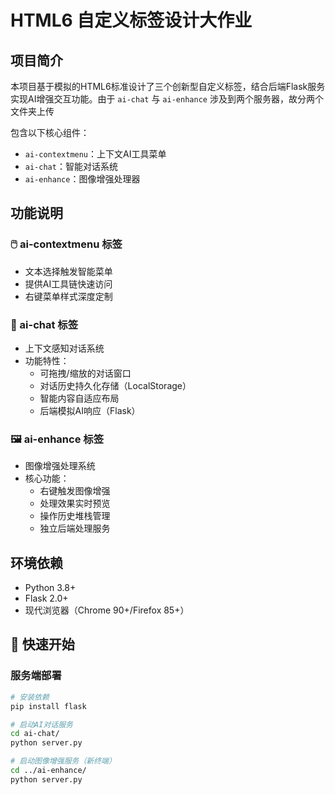 # HTML6 自定义标签设计大作业

## 项目简介
本项目基于模拟的HTML6标准设计了三个创新型自定义标签，结合后端Flask服务实现AI增强交互功能。由于 `ai-chat` 与  `ai-enhance` 涉及到两个服务器，故分两个文件夹上传

包含以下核心组件：
- `ai-contextmenu`：上下文AI工具菜单
- `ai-chat`：智能对话系统
- `ai-enhance`：图像增强处理器

## 功能说明

### 🖱️ ai-contextmenu 标签
- 文本选择触发智能菜单
- 提供AI工具链快速访问
- 右键菜单样式深度定制

### 💬 ai-chat 标签
- 上下文感知对话系统
- 功能特性：
  - 可拖拽/缩放的对话窗口
  - 对话历史持久化存储（LocalStorage）
  - 智能内容自适应布局
  - 后端模拟AI响应（Flask）

### 🖼️ ai-enhance 标签
- 图像增强处理系统
- 核心功能：
  - 右键触发图像增强
  - 处理效果实时预览
  - 操作历史堆栈管理
  - 独立后端处理服务

## 环境依赖
- Python 3.8+
- Flask 2.0+
- 现代浏览器（Chrome 90+/Firefox 85+）

## 🚀 快速开始

### 服务端部署
```bash
# 安装依赖
pip install flask

# 启动AI对话服务
cd ai-chat/
python server.py

# 启动图像增强服务（新终端）
cd ../ai-enhance/
python server.py
